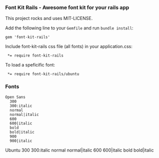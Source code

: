 ### Font Kit Rails - Awesome font kit for your rails app

This project rocks and uses MIT-LICENSE.

Add the following line to your `Gemfile` and run `bundle install`:

```
gem 'font-kit-rails'
```

Include font-kit-rails css file (all fonts) in your application.css:

```
 *= require font-kit-rails
```

To load a speficific font:

```
 *= require font-kit-rails/ubuntu
```

### Fonts

```
Open Sans
  300
  300:italic
  normal
  normal|italic
  600
  600|italic
  bold
  bold|italic
  900
  900|italic
```

Ubuntu
  300
  300:italic
  normal
  normal|italic
  600
  600|italic
  bold
  bold|italic